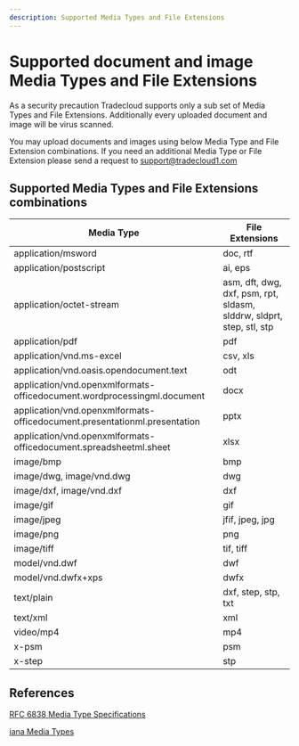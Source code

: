 ```yaml
---
description: Supported Media Types and File Extensions
---
```


# Supported document and image Media Types and File Extensions

As a security precaution Tradecloud supports only a sub set of Media Types and File Extensions.
Additionally every uploaded document and image will be virus scanned.

You may upload documents and images using below Media Type and File Extension combinations.
If you need an additional Media Type or File Extension please send a request to support@tradecloud1.com

## Supported Media Types and File Extensions combinations

|Media Type|File Extensions|
|---|---|
|application/msword|doc, rtf|
|application/postscript|ai, eps|
|application/octet-stream|asm, dft, dwg, dxf, psm, rpt, sldasm, slddrw, sldprt, step, stl, stp
|application/pdf|pdf|
|application/vnd.ms-excel|csv, xls|
|application/vnd.oasis.opendocument.text|odt|
|application/vnd.openxmlformats-officedocument.wordprocessingml.document|docx|
|application/vnd.openxmlformats-officedocument.presentationml.presentation|pptx|
|application/vnd.openxmlformats-officedocument.spreadsheetml.sheet|xlsx|
|image/bmp|bmp|
|image/dwg, image/vnd.dwg|dwg|
|image/dxf, image/vnd.dxf|dxf|
|image/gif|gif|
|image/jpeg|jfif, jpeg, jpg||
|image/png|png|
|image/tiff|tif, tiff|
|model/vnd.dwf|dwf|
|model/vnd.dwfx+xps|dwfx|
|text/plain|dxf, step, stp, txt|
|text/xml|xml|
|video/mp4|mp4|
|x-psm|psm|
|x-step|stp|

## References

[RFC 6838 Media Type Specifications](https://tools.ietf.org/html/rfc6838)

[iana Media Types](https://www.iana.org/assignments/media-types/media-types.xhtml)

